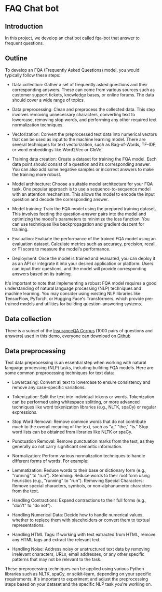 # FAQ Chat bot

## Introduction
In this project, we develop an chat bot called fqa-bot that answer to frequent questions.


## Outline
To develop an FQA (Frequently Asked Questions) model, you would typically follow these steps:

- Data collection: Gather a set of frequently asked questions and their corresponding answers. These can come from various sources such as customer support tickets, knowledge bases, or online forums. The data should cover a wide range of topics.

- Data preprocessing: Clean and preprocess the collected data. This step involves removing unnecessary characters, converting text to lowercase, removing stop words, and performing any other required text normalization techniques.

- Vectorization: Convert the preprocessed text data into numerical vectors that can be used as input to the machine learning model. There are several techniques for text vectorization, such as Bag-of-Words, TF-IDF, or word embeddings like Word2Vec or GloVe.

- Training data creation: Create a dataset for training the FQA model. Each data point should consist of a question and its corresponding answer. You can also add some negative samples or incorrect answers to make the training more robust.

- Model architecture: Choose a suitable model architecture for your FQA task. One popular approach is to use a sequence-to-sequence model with an attention mechanism. This allows the model to encode the input question and decode the corresponding answer.

- Model training: Train the FQA model using the prepared training dataset. This involves feeding the question-answer pairs into the model and optimizing the model's parameters to minimize the loss function. You can use techniques like backpropagation and gradient descent for training.

- Evaluation: Evaluate the performance of the trained FQA model using an evaluation dataset. Calculate metrics such as accuracy, precision, recall, or F1 score to measure the model's performance.

- Deployment: Once the model is trained and evaluated, you can deploy it as an API or integrate it into your desired application or platform. Users can input their questions, and the model will provide corresponding answers based on its training.

It's important to note that implementing a robust FQA model requires a good understanding of natural language processing (NLP) techniques and machine learning. You may consider using existing NLP libraries like TensorFlow, PyTorch, or Hugging Face's Transformers, which provide pre-trained models and utilities for building question-answering systems.

## Data collection
There is a subset of the [InsuranceQA Corpus](https://github.com/shuzi/insuranceQA) (1000 pairs of questions and answers) used in this demo, everyone can download on [Github](https://github.com/towhee-io/examples/releases/download/data/question_answer.csv)


## Data preprocessing
Text data preprocessing is an essential step when working with natural language processing (NLP) tasks, including building FQA models. Here are some common preprocessing techniques for text data:

- Lowercasing: Convert all text to lowercase to ensure consistency and remove any case-specific variations.

- Tokenization: Split the text into individual tokens or words. Tokenization can be performed using whitespace splitting, or more advanced techniques like word tokenization libraries (e.g., NLTK, spaCy) or regular expressions.

- Stop Word Removal: Remove common words that do not contribute much to the overall meaning of the text, such as "a," "the," "is." Stop word lists can be obtained from libraries like NLTK or spaCy.

- Punctuation Removal: Remove punctuation marks from the text, as they generally do not carry significant semantic information.

- Normalization: Perform various normalization techniques to handle different forms of words. For example:

- Lemmatization: Reduce words to their base or dictionary form (e.g., "running" to "run").
Stemming: Reduce words to their root form using heuristics (e.g., "running" to "run").
Removing Special Characters: Remove special characters, symbols, or non-alphanumeric characters from the text.

- Handling Contractions: Expand contractions to their full forms (e.g., "don't" to "do not").

- Handling Numerical Data: Decide how to handle numerical values, whether to replace them with placeholders or convert them to textual representations.

- Handling HTML Tags: If working with text extracted from HTML, remove any HTML tags and extract the relevant text.

- Handling Noise: Address noisy or unstructured text data by removing irrelevant characters, URLs, email addresses, or any other specific patterns that may not be relevant to the task.

These preprocessing techniques can be applied using various Python libraries such as NLTK, spaCy, or scikit-learn, depending on your specific requirements. It's important to experiment and adjust the preprocessing steps based on your dataset and the specific NLP task you're working on.




